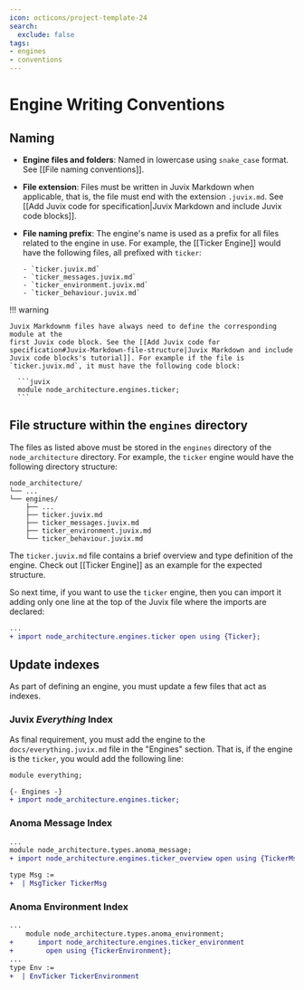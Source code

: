 ```yaml
---
icon: octicons/project-template-24
search:
  exclude: false
tags:
- engines
- conventions
---
```


# Engine Writing Conventions

## Naming

<div class="annotate" markdown>

- **Engine files and folders**: Named in lowercase using `snake_case` format. See [[File naming conventions]].

- **File extension**: Files must be written in Juvix Markdown when applicable, that is, the file
  must end with the extension `.juvix.md`. See [[Add Juvix code for specification|Juvix Markdown and include Juvix code blocks]].

- **File naming prefix**: The engine's name is used as a prefix for all
  files related to the engine in use. For example, the [[Ticker Engine]]
  would have the following files, all prefixed with `ticker`:

      - `ticker.juvix.md`
      - `ticker_messages.juvix.md`
      - `ticker_environment.juvix.md`
      - `ticker_behaviour.juvix.md`

</div>

!!! warning

    Juvix Markdownm files have always need to define the corresponding module at the
    first Juvix code block. See the [[Add Juvix code for specification#Juvix-Markdown-file-structure|Juvix Markdown and include Juvix code blocks's tutorial]]. For example if the file is
    `ticker.juvix.md`, it must have the following code block:

      ```juvix
      module node_architecture.engines.ticker;
      ```

## File structure within the `engines` directory

The files as listed above must be stored in the `engines` directory of the
`node_architecture` directory. For example, the `ticker` engine would
have the following directory structure:

```plaintext
node_architecture/
└── ...
└── engines/
    ├── ...
    ├── ticker.juvix.md
    ├── ticker_messages.juvix.md
    ├── ticker_environment.juvix.md
    └── ticker_behaviour.juvix.md
```

The `ticker.juvix.md` file contains a brief overview and type definition of the engine.
Check out [[Ticker Engine]] as an example for the expected structure.

So next time, if you want to use the `ticker` engine, then you can import it
adding only one line at the top of the Juvix file where the imports are declared:

```diff
...
+ import node_architecture.engines.ticker open using {Ticker};
```

## Update indexes

As part of defining an engine, you must update a few files that act as indexes.

### Juvix *Everything* Index

As final requirement, you must add the engine to the
`docs/everything.juvix.md` file in the "Engines" section. That is,
if the engine is the `ticker`, you would add the following line:

```diff title="docs/everything.juvix.md"
module everything;

{- Engines -}
+ import node_architecture.engines.ticker;
```


### Anoma Message Index

```diff title="node_architecture/types/anoma_message.juvix.md"
...
module node_architecture.types.anoma_message;
+ import node_architecture.engines.ticker_overview open using {TickerMsg};

type Msg :=
+  | MsgTicker TickerMsg
```

### Anoma Environment Index

```diff title="node_architecture/types/anoma_environment.juvix.md"
...
    module node_architecture.types.anoma_environment;
+      import node_architecture.engines.ticker_environment
+        open using {TickerEnvironment};
...
type Env :=
+  | EnvTicker TickerEnvironment
```
